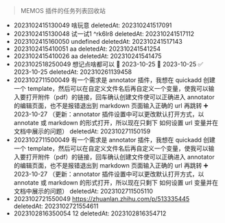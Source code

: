 > MEMOS 插件的任务列表回收站

- 2023102415130049 啥玩意 deletedAt: 202310241517091
- 2023102415130048 试一试1 ^rk6lr8 deletedAt: 202310241517112
- 2023102415160050 undefined deletedAt: 202310241517143
- 2023102415410051 aa deletedAt: 202310241541254
- 2023102415410026 aa deletedAt: 202310241541475
- 2023102518250049 想记点啥都可以 🛫 2023-10-25 📅 2023-10-25 ✅ 2023-10-25 deletedAt: 202310261139458
- 2023102711500049 有一个需求是 annotator 插件，我想在 quickadd 创建一个 template，然后可以在自定义文件名后再自定义一个变量，使我可以输入要打开附件（pdf）的链接，回车确认创建文件使可以正确进入 annotator 的编辑页面，也不是报错退出到 markdown 页面输入正确的 url 再跳转 ➕ 2023-10-27 （更新：annotator 插件设置中可以更改默认打开方式，以 annotate 或 markdown 的形式打开，所以现在只剩下 如何设置 url 变量并在文档中展示的问题） deletedAt: 202310271150159
- 2023102711500049 有一个需求是 annotator 插件，我想在 quickadd 创建一个 template，然后可以在自定义文件名后再自定义一个变量，使我可以输入要打开附件（pdf）的链接，回车确认创建文件使可以正确进入 annotator 的编辑页面，也不是报错退出到 markdown 页面输入正确的 url 再跳转 ➕ 2023-10-27 （更新：annotator 插件设置中可以更改默认打开方式，以 annotate 或 markdown 的形式打开，所以现在只剩下 如何设置 url 变量并在文档中展示的问题） deletedAt: 2023102711505110
- 2023102721550049 https://zhuanlan.zhihu.com/p/513335445 deletedAt: 2023102721554611
- 2023102816350054 12 deletedAt: 2023102816354712